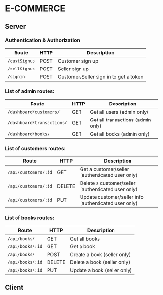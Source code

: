 # E-COMMERCE

## Server

### Authentication & Authorization
|Route           |HTTP   |Description                                           |
|----------------|-------|------------------------------------------------------|
|`/custSignup`   | POST  | Customer sign up                                     |
|`/sellSignup`   | POST  | Seller sign up                                       |
|`/signin`       | POST  | Customer/Seller sign in to get a token               |

### List of admin routes:
|Route                      |HTTP |Description                       |
|---------------------------|-----|----------------------------------|
|`/dashboard/customers/`    | GET | Get all users (admin only)       |
|`/dashboard/transactions/` | GET | Get all transactions (admin only)|
|`/dashboard/books/`        | GET | Get all books (admin only)       |

### List of customers routes:
|Route               |HTTP   |Description                                           |
|--------------------|-------|------------------------------------------------------|
|`/api/customers/:id`| GET   | Get a customer/seller (authenticated user only)      |
|`/api/customers/:id`| DELETE| Delete a customer/seller (authenticated user only)  |
|`/api/customers/:id`| PUT   | Update customer/seller info (authenticated user only)|

### List of books routes:
|Route           |HTTP   |Description                 |
|----------------|-------|----------------------------|
|`/api/books/`   | GET   | Get all books              |
|`/api/books/:id`| GET   | Get a book                 |
|`/api/books/`   | POST  | Create a book (seller only)|
|`/api/books/:id`| DELETE| Delete a book (seller only)|
|`/api/books/:id`| PUT   | Update a book (seller only)|

## Client
